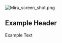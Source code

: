 ![Miru_screen_shot.png](Miru_screen_shot.png "Miru_screen_shot.png")

## Example Header

Example Text